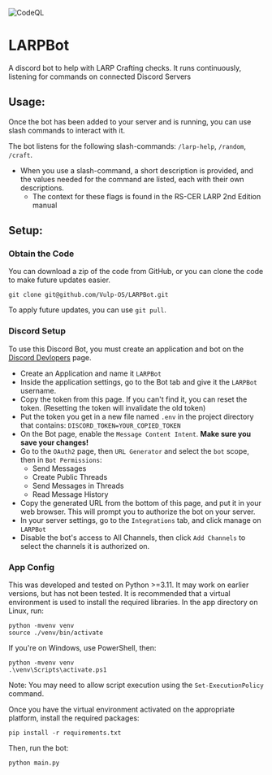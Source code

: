 ![CodeQL](https://github.com/Vulp-OS/LARPBot/actions/workflows/github-code-scanning/codeql/badge.svg)

# LARPBot

A discord bot to help with LARP Crafting checks.
It runs continuously, listening for commands on connected Discord Servers

## Usage:
Once the bot has been added to your server and is running, you can use slash commands to interact with it.

The bot listens for the following slash-commands: `/larp-help`, `/random`, `/craft`.
* When you use a slash-command, a short description is provided, and the values needed for the command are listed, each with their own descriptions.
  * The context for these flags is found in the RS-CER LARP 2nd Edition manual

## Setup:

### Obtain the Code
You can download a zip of the code from GitHub, or you can clone the code to make future updates easier.
```
git clone git@github.com/Vulp-OS/LARPBot.git
```
To apply future updates, you can use `git pull`.

### Discord Setup
To use this Discord Bot, you must create an application and bot on the [Discord Devlopers](https://discord.com/developers/applications) page.

* Create an Application and name it `LARPBot`
* Inside the application settings, go to the Bot tab and give it the `LARPBot` username.
* Copy the token from this page. If you can't find it, you can reset the token. (Resetting the token will invalidate the old token)
* Put the token you get in a new file named `.env` in the project directory that contains: `DISCORD_TOKEN=YOUR_COPIED_TOKEN`
* On the Bot page, enable the `Message Content Intent`. **Make sure you save your changes!**
* Go to the `OAuth2` page, then `URL Generator` and select the `bot` scope, then in `Bot Permissions`:
  * Send Messages
  * Create Public Threads
  * Send Messages in Threads
  * Read Message History
* Copy the generated URL from the bottom of this page, and put it in your web browser. This will prompt you to authorize the bot on your server.
* In your server settings, go to the `Integrations` tab, and click manage on `LARPBot`
* Disable the bot's access to All Channels, then click `Add Channels` to select the channels it is authorized on.

### App Config
This was developed and tested on Python >=3.11. It may work on earlier versions, but has not been tested. It is recommended that a virtual environment is used to install the required libraries.
In the app directory on Linux, run:
```
python -mvenv venv
source ./venv/bin/activate
```

If you're on Windows, use PowerShell, then:
```
python -mvenv venv
.\venv\Scripts\activate.ps1
```
Note: You may need to allow script execution using the `Set-ExecutionPolicy` command.

Once you have the virtual environment activated on the appropriate platform, install the required packages:
```
pip install -r requirements.txt
```

Then, run the bot:
```
python main.py
```
